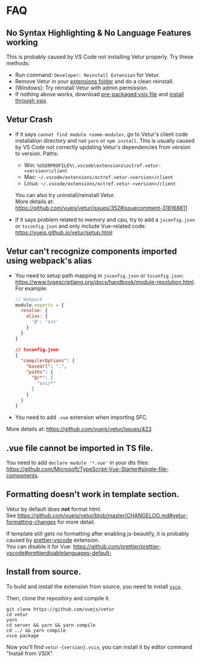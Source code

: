 # FAQ

## No Syntax Highlighting & No Language Features working

This is probably caused by VS Code not installing Vetur properly. Try these methods:

- Run command: `Developer: Reinstall Extension` for Vetur.
- Remove Vetur in your [extensions folder](https://code.visualstudio.com/docs/editor/extension-gallery#_common-questions) and do a clean reinstall.
- (Windows): Try reinstall Vetur with admin permission.
- If nothing above works, download [pre-packaged vsix file](https://marketplace.visualstudio.com/_apis/public/gallery/publishers/octref/vsextensions/vetur/0.11.7/vspackage) and [install through vsix](https://code.visualstudio.com/docs/editor/extension-gallery#_install-from-a-vsix).

## Vetur Crash

- If it says `cannot find module <some-module>`, go to Vetur's client code installation directory and run `yarn` or `npm install`.
  This is usually caused by VS Code not correctly updating Vetur's dependencies from version to version.
  Paths:
  - Win: `%USERPROFILE%\.vscode\extensions\octref.vetur-<version>\client`
  - Mac: `~/.vscode/extensions/octref.vetur-<version>/client`
  - Linux: `~/.vscode/extensions/octref.vetur-<version>/client`

  You can also try uninstall/reinstall Vetur.  
  More details at: https://github.com/vuejs/vetur/issues/352#issuecomment-318168811

- If it says problem related to memory and cpu, try to add a `jsconfig.json` or `tsconfig.json` and only include Vue-related code: https://vuejs.github.io/vetur/setup.html

## Vetur can't recognize components imported using webpack's alias

- You need to setup path mapping in `jsconfig.json` or `tsconfig.json`: https://www.typescriptlang.org/docs/handbook/module-resolution.html. For example:

  ```js
  // Webpack
  module.exports = {
    resolve: {
      alias: {
        '@': 'src'
      }
    }
  }
  ```

  ```json
  // tsconfig.json
  {
    "compilerOptions": {
      "baseUrl": ".",
      "paths": {
        "@/*": [
          "src/*"
        ]
      }
    }
  }
  ```

- You need to add `.vue` extension when importing SFC.

More details at: https://github.com/vuejs/vetur/issues/423

## .vue file cannot be imported in TS file.

You need to add `declare module '*.vue'` in your dts files: https://github.com/Microsoft/TypeScript-Vue-Starter#single-file-components.

## Formatting doesn't work in template section.

Vetur by default does **not** format html.  
See https://github.com/vuejs/vetur/blob/master/CHANGELOG.md#vetur-formatting-changes for more detail.

If template still gets no formatting after enabling js-beautify, it is probably caused by [prettier-vscode](https://github.com/prettier/prettier-vscode) extension.  
You can disable it for Vue: https://github.com/prettier/prettier-vscode#prettierdisablelanguages-default-

## Install from source.

To build and install the extension from source, you need to install [`vsce`](https://code.visualstudio.com/docs/extensions/publish-extension).

Then, clone the repository and compile it.

```
git clone https://github.com/vuejs/vetur
cd vetur
yarn 
cd server && yarn && yarn compile 
cd ../ && yarn compile 
vsce package
```
  
Now you'll find `vetur-{version}.vsix`, you can install it by editor command "Install from VSIX".
